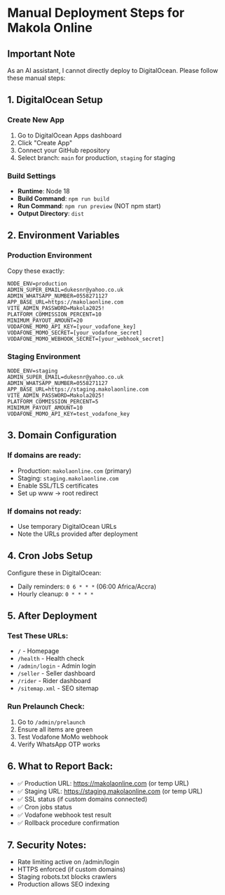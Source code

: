 # Manual Deployment Steps for Makola Online

## Important Note
As an AI assistant, I cannot directly deploy to DigitalOcean. Please follow these manual steps:

## 1. DigitalOcean Setup

### Create New App
1. Go to DigitalOcean Apps dashboard
2. Click "Create App"
3. Connect your GitHub repository
4. Select branch: `main` for production, `staging` for staging

### Build Settings
- **Runtime**: Node 18
- **Build Command**: `npm run build`
- **Run Command**: `npm run preview` (NOT npm start)
- **Output Directory**: `dist`

## 2. Environment Variables

### Production Environment
Copy these exactly:
```
NODE_ENV=production
ADMIN_SUPER_EMAIL=dukesnr@yahoo.co.uk
ADMIN_WHATSAPP_NUMBER=0558271127
APP_BASE_URL=https://makolaonline.com
VITE_ADMIN_PASSWORD=Makola2025!
PLATFORM_COMMISSION_PERCENT=10
MINIMUM_PAYOUT_AMOUNT=20
VODAFONE_MOMO_API_KEY=[your_vodafone_key]
VODAFONE_MOMO_SECRET=[your_vodafone_secret]
VODAFONE_MOMO_WEBHOOK_SECRET=[your_webhook_secret]
```

### Staging Environment
```
NODE_ENV=staging
ADMIN_SUPER_EMAIL=dukesnr@yahoo.co.uk
ADMIN_WHATSAPP_NUMBER=0558271127
APP_BASE_URL=https://staging.makolaonline.com
VITE_ADMIN_PASSWORD=Makola2025!
PLATFORM_COMMISSION_PERCENT=5
MINIMUM_PAYOUT_AMOUNT=10
VODAFONE_MOMO_API_KEY=test_vodafone_key
```

## 3. Domain Configuration

### If domains are ready:
- Production: `makolaonline.com` (primary)
- Staging: `staging.makolaonline.com`
- Enable SSL/TLS certificates
- Set up www → root redirect

### If domains not ready:
- Use temporary DigitalOcean URLs
- Note the URLs provided after deployment

## 4. Cron Jobs Setup
Configure these in DigitalOcean:
- Daily reminders: `0 6 * * *` (06:00 Africa/Accra)
- Hourly cleanup: `0 * * * *`

## 5. After Deployment

### Test These URLs:
- `/` - Homepage
- `/health` - Health check
- `/admin/login` - Admin login
- `/seller` - Seller dashboard
- `/rider` - Rider dashboard
- `/sitemap.xml` - SEO sitemap

### Run Prelaunch Check:
1. Go to `/admin/prelaunch`
2. Ensure all items are green
3. Test Vodafone MoMo webhook
4. Verify WhatsApp OTP works

## 6. What to Report Back:
- ✅ Production URL: https://makolaonline.com (or temp URL)
- ✅ Staging URL: https://staging.makolaonline.com (or temp URL)
- ✅ SSL status (if custom domains connected)
- ✅ Cron jobs status
- ✅ Vodafone webhook test result
- ✅ Rollback procedure confirmation

## 7. Security Notes:
- Rate limiting active on /admin/login
- HTTPS enforced (if custom domains)
- Staging robots.txt blocks crawlers
- Production allows SEO indexing